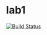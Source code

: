 # lab1

[![Build Status](https://travis-ci.com/itmo-java-basics-2020/task-1-YahimaB.svg?branch=master)](https://travis-ci.com/itmo-java-basics-2020/task-1-YahimaB)
